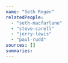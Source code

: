 ```yaml
---
name: "Seth Rogen"
relatedPeople:
  - "seth-macfarlane"
  - "steve-carell"
  - "jerry-lewis"
  - "paul-rudd"
sources: []
summaries:
---
```


